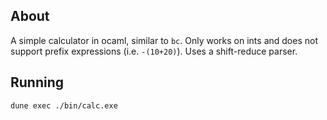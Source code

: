 ## About

A simple calculator in ocaml, similar to `bc`. Only works on ints and does not support prefix expressions (i.e. `-(10+20)`).
Uses a shift-reduce parser.

## Running
```
dune exec ./bin/calc.exe
```

